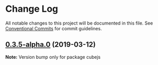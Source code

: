# Change Log

All notable changes to this project will be documented in this file.
See [Conventional Commits](https://conventionalcommits.org) for commit guidelines.

## [0.3.5-alpha.0](https://github.com/statsbotco/cube.js/compare/v0.3.5...v0.3.5-alpha.0) (2019-03-12)

**Note:** Version bump only for package cubejs
